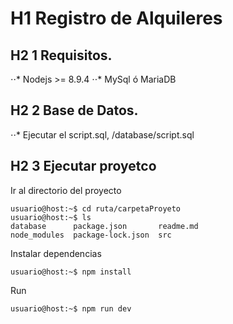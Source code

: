# H1 Registro de Alquileres
## H2 1 Requisitos.
⋅⋅* Nodejs >= 8.9.4
⋅⋅* MySql ó MariaDB

## H2 2 Base de Datos.
⋅⋅* Ejecutar el script.sql, /database/script.sql

## H2 3 Ejecutar proyetco
Ir al directorio del proyecto
```console
usuario@host:~$ cd ruta/carpetaProyeto
usuario@host:~$ ls
database      package.json       readme.md
node_modules  package-lock.json  src
```
Instalar dependencias
```console
usuario@host:~$ npm install
```
Run
```console
usuario@host:~$ npm run dev
```
